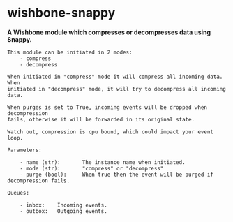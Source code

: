 wishbone-snappy
===============

**A Wishbone module which compresses or decompresses data using Snappy.**

    This module can be initiated in 2 modes:
        - compress
        - decompress

    When initiated in "compress" mode it will compress all incoming data.  When
    initiated in "decompress" mode, it will try to decompress all incoming data.

    When purges is set to True, incoming events will be dropped when decompression
    fails, otherwise it will be forwarded in its original state.
    
    Watch out, compression is cpu bound, which could impact your event loop.

    Parameters:

        - name (str):       The instance name when initiated.
        - mode (str):       "compress" or "decompress"
        - purge (bool):     When true then the event will be purged if decompression fails.
        
    Queues:

        - inbox:    Incoming events.
        - outbox:   Outgoing events.
